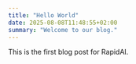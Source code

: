 ```yaml
---
title: "Hello World"
date: 2025-08-08T11:48:55+02:00
summary: "Welcome to our blog."
---
```

This is the first blog post for RapidAI.

